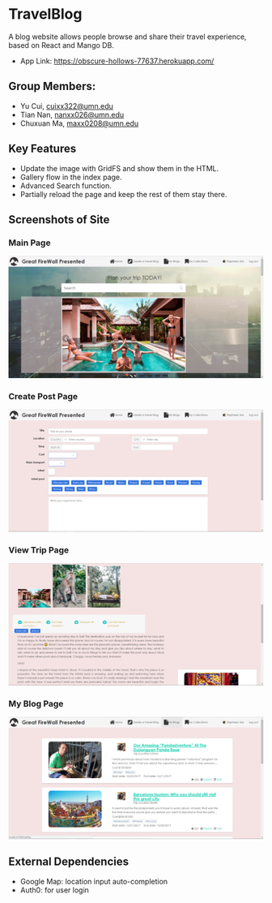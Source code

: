 # TravelBlog
A blog website allows people browse and share their travel experience, based on React and Mango DB.
* App Link: https://obscure-hollows-77637.herokuapp.com/

## Group Members:

* Yu Cui, cuixx322@umn.edu
* Tian Nan, nanxx026@umn.edu
* Chuxuan Ma, maxx0208@umn.edu


## Key Features

* Update the image with GridFS and show them in the HTML.
* Gallery flow in the index page.
* Advanced Search function.
* Partially reload the page and keep the rest of them stay there.



## Screenshots of Site

### Main Page
![Alt text](https://github.com/ccyyrain/TravelBlog/blob/master/index.png)
### Create Post Page
![Alt text](https://github.com/ccyyrain/TravelBlog/blob/master/createPage.png)
### View Trip Page
![Alt text](https://github.com/ccyyrain/TravelBlog/blob/master/viewTripPage.png)
### My Blog Page
![Alt text](https://github.com/ccyyrain/TravelBlog/blob/master/myBlogPage.png)


## External Dependencies

* Google Map: location input auto-completion
* Auth0: for user login
